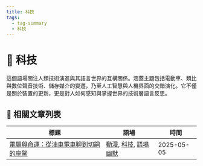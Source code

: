 ```yaml
---
title: 科技
tags:
  - tag-summary
  - 科技
---
```


# 🧬 科技

這個語場關注人類技術演進與其語言世界的互構關係。涵蓋主題包括電動車、類比與數位聲音技術、儲存媒介的變遷，乃至人工智慧與人機界面的交錯演化。它不僅是關於裝置的更新，更是對人如何感知與掌握世界的技術層語言反思。

## 📑 相關文章列表

| 標題 | 語場 | 時間 |
|------|------------|--------|
| [電驅與命運：從油車電車聊到切嗣的座駕](/conversation/電驅與命運：從油車電車聊到切嗣的座駕.md) | [動漫](/tags/動漫.md), [科技](/tags/科技.md), [語場幽默](/tags/語場幽默.md) | 2025-05-05 |